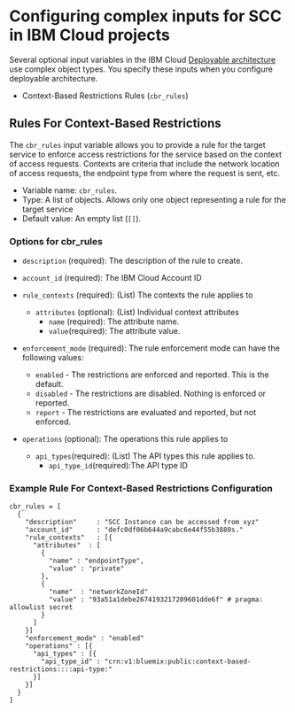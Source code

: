 # Configuring complex inputs for SCC in IBM Cloud projects

Several optional input variables in the IBM Cloud [Deployable architecture](https://cloud.ibm.com/catalog#deployable_architecture) use complex object types. You specify these inputs when you configure deployable architecture.

* Context-Based Restrictions Rules (`cbr_rules`)


## Rules For Context-Based Restrictions <a name="cbr_rules"></a>

The `cbr_rules` input variable allows you to provide a rule for the target service to enforce access restrictions for the service based on the context of access requests. Contexts are criteria that include the network location of access requests, the endpoint type from where the request is sent, etc.

- Variable name: `cbr_rules`.
- Type: A list of objects. Allows only one object representing a rule for the target service
- Default value: An empty list (`[]`).

### Options for cbr_rules

  - `description` (required): The description of the rule to create.
  - `account_id` (required): The IBM Cloud Account ID
  - `rule_contexts` (required): (List) The contexts the rule applies to
      - `attributes` (optional): (List) Individual context attributes
        - `name` (required): The attribute name.
        - `value`(required): The attribute value.

  - `enforcement_mode` (required): The rule enforcement mode can have the following values:
      - `enabled` - The restrictions are enforced and reported. This is the default.
      - `disabled` - The restrictions are disabled. Nothing is enforced or reported.
      - `report` - The restrictions are evaluated and reported, but not enforced.
  - `operations` (optional): The operations this rule applies to
    - `api_types`(required): (List) The API types this rule applies to.
        - `api_type_id`(required):The API type ID


### Example Rule For Context-Based Restrictions Configuration

```hcl
cbr_rules = [
  {
    "description"     : "SCC Instance can be accessed from xyz"
    "account_id"      : "defc0df06b644a9cabc6e44f55b3880s."
    "rule_contexts"   : [{
      "attributes"  : [
        {
          "name" : "endpointType",
          "value" : "private"
        },
        {
          "name"  : "networkZoneId"
          "value" : "93a51a1debe2674193217209601dde6f" # pragma: allowlist secret
        }
      ]
    }]
    "enforcement_mode" : "enabled"
    "operations" : [{
      "api_types" : [{
        "api_type_id" : "crn:v1:bluemix:public:context-based-restrictions::::api-type:"
      }]
    }]
  }
]
```
